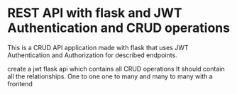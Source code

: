 # REST API with flask and JWT Authentication and CRUD operations

This is a CRUD API application made with flask that uses JWT Authentication and Authorization for described endpoints.


create a jwt flask api which contains all CRUD operations It should contain all the relationships. One to one one to many and many to many with a frontend